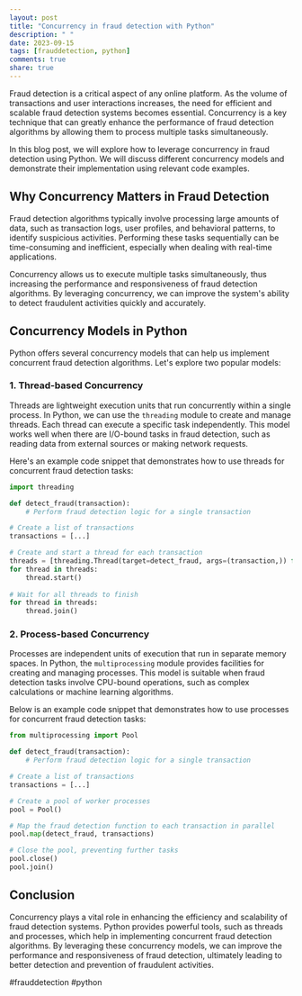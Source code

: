 ```yaml
---
layout: post
title: "Concurrency in fraud detection with Python"
description: " "
date: 2023-09-15
tags: [frauddetection, python]
comments: true
share: true
---
```


Fraud detection is a critical aspect of any online platform. As the volume of transactions and user interactions increases, the need for efficient and scalable fraud detection systems becomes essential. Concurrency is a key technique that can greatly enhance the performance of fraud detection algorithms by allowing them to process multiple tasks simultaneously. 

In this blog post, we will explore how to leverage concurrency in fraud detection using Python. We will discuss different concurrency models and demonstrate their implementation using relevant code examples.

## Why Concurrency Matters in Fraud Detection

Fraud detection algorithms typically involve processing large amounts of data, such as transaction logs, user profiles, and behavioral patterns, to identify suspicious activities. Performing these tasks sequentially can be time-consuming and inefficient, especially when dealing with real-time applications.

Concurrency allows us to execute multiple tasks simultaneously, thus increasing the performance and responsiveness of fraud detection algorithms. By leveraging concurrency, we can improve the system's ability to detect fraudulent activities quickly and accurately.

## Concurrency Models in Python

Python offers several concurrency models that can help us implement concurrent fraud detection algorithms. Let's explore two popular models:

### 1. Thread-based Concurrency

Threads are lightweight execution units that run concurrently within a single process. In Python, we can use the `threading` module to create and manage threads. Each thread can execute a specific task independently. This model works well when there are I/O-bound tasks in fraud detection, such as reading data from external sources or making network requests.

Here's an example code snippet that demonstrates how to use threads for concurrent fraud detection tasks:

```python
import threading

def detect_fraud(transaction):
    # Perform fraud detection logic for a single transaction

# Create a list of transactions
transactions = [...]

# Create and start a thread for each transaction
threads = [threading.Thread(target=detect_fraud, args=(transaction,)) for transaction in transactions]
for thread in threads:
    thread.start()
    
# Wait for all threads to finish
for thread in threads:
    thread.join()
```

### 2. Process-based Concurrency

Processes are independent units of execution that run in separate memory spaces. In Python, the `multiprocessing` module provides facilities for creating and managing processes. This model is suitable when fraud detection tasks involve CPU-bound operations, such as complex calculations or machine learning algorithms.

Below is an example code snippet that demonstrates how to use processes for concurrent fraud detection tasks:

```python
from multiprocessing import Pool

def detect_fraud(transaction):
    # Perform fraud detection logic for a single transaction

# Create a list of transactions
transactions = [...]

# Create a pool of worker processes
pool = Pool()

# Map the fraud detection function to each transaction in parallel
pool.map(detect_fraud, transactions)

# Close the pool, preventing further tasks
pool.close()
pool.join()
```

## Conclusion

Concurrency plays a vital role in enhancing the efficiency and scalability of fraud detection systems. Python provides powerful tools, such as threads and processes, which help in implementing concurrent fraud detection algorithms. By leveraging these concurrency models, we can improve the performance and responsiveness of fraud detection, ultimately leading to better detection and prevention of fraudulent activities.

#frauddetection #python